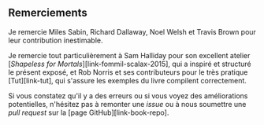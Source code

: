 ## Remerciements

Je remercie Miles Sabin, Richard Dallaway, Noel Welsh et Travis Brown
pour leur contribution inestimable.

Je remercie tout particulièrement à Sam Halliday pour son excellent atelier
[*Shapeless for Mortals*][link-fommil-scalax-2015],
qui a inspiré et structuré le présent exposé, et Rob Norris et ses contributeurs
pour le très pratique [Tut][link-tut],
qui s'assure les exemples du livre compilent correctement.

Si vous constatez qu'il y a des erreurs ou
si vous voyez des améliorations potentielles,
n'hésitez pas à remonter une *issue* ou
à nous soumettre une *pull request* sur la [page GitHub][link-book-repo].
